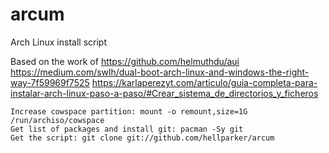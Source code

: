 # arcum
Arch Linux install script

Based on the work of
https://github.com/helmuthdu/aui
https://medium.com/swlh/dual-boot-arch-linux-and-windows-the-right-way-7f59969f7525
https://karlaperezyt.com/articulo/guia-completa-para-instalar-arch-linux-paso-a-paso/#Crear_sistema_de_directorios_y_ficheros



    Increase cowspace partition: mount -o remount,size=1G /run/archiso/cowspace
    Get list of packages and install git: pacman -Sy git
    Get the script: git clone git://github.com/hellparker/arcum
